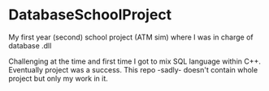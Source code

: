 # DatabaseSchoolProject
My first year (second) school project (ATM sim) where I was in charge of database .dll

Challenging at the time and first time I got to mix SQL language within C++. Eventually project was a success.
This repo -sadly- doesn't contain whole project but only my work in it.
